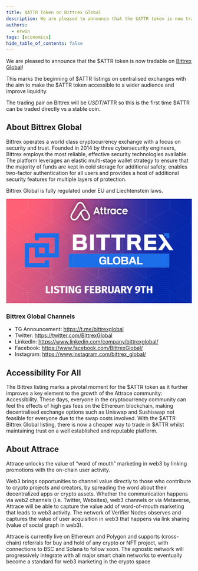 ```yaml
---
title: $ATTR Token on Bittrex Global
description: We are pleased to announce that the $ATTR token is now tradable on (Bittrex Global)
authors:
  - erwin
tags: [economics]
hide_table_of_contents: false
---
```


We are pleased to announce that the $ATTR token is now tradable on [Bittrex Global](https://global.bittrex.com/Market/Index?MarketName=USDT-ATTR)!

This marks the beginning of $ATTR listings on centralised exchanges with the aim to make the $ATTR token accessible to a wider audience and improve liquidity.

The trading pair on Bittrex will be $USDT/$ATTR so this is the first time $ATTR can be traded directly vs a stable coin.
<!--truncate-->
## About Bittrex Global
Bittrex operates a world class cryptocurrency exchange with a focus on security and trust. Founded in 2014 by three cybersecurity engineers, Bittrex employs the most reliable, effective security technologies available. The platform leverages an elastic multi-stage wallet strategy to ensure that the majority of funds are kept in cold storage for additional safety, enables two-factor authentication for all users and provides a host of additional security features for multiple layers of protection.

Bittrex Global is fully regulated under EU and Liechtenstein laws.

![](img/bittrex-global-listing.png)

### Bittrex Global Channels

- TG Announcement: https://t.me/bittrexglobal
- Twitter: https://twitter.com/BittrexGlobal
- LinkedIn: https://www.linkedin.com/company/bittrexglobal/
- Facebook: https://www.facebook.com/BittrexGlobal/
- Instagram: https://www.instagram.com/bittrex_global/

## Accessibility For All
The Bittrex listing marks a pivotal moment for the $ATTR token as it further improves a key element to the growth of the Attrace community: Accessibility. These days, everyone in the cryptocurrency community can feel the effects of high gas fees on the Ethereum blockchain, making decentralised exchange options such as Uniswap and Sushiswap not feasible for everyone due to the swap costs involved. With the $ATTR Bittrex Global listing, there is now a cheaper way to trade in $ATTR whilst maintaining trust on a well established and reputable platform.

## About Attrace
Attrace unlocks the value of “word of mouth” marketing in web3 by linking promotions with the on-chain user activity.

Web3 brings opportunities to channel value directly to those who contribute to crypto projects and creators, by spreading the word about their decentralized apps or crypto assets. Whether the communication happens via web2 channels (i.e. Twitter, Websites), web3 channels or via Metaverse, Attrace will be able to capture the value add of word-of-mouth marketing that leads to web3 activity. The network of Verifier Nodes observes and captures the value of user acquisition in web3 that happens via link sharing (value of social graph in web3).

Attrace is currently live on Ethereum and Polygon and supports (cross-chain) referrals for buy and hold of any crypto or NFT project, with connections to BSC and Solana to follow soon. The agnostic network will progressively integrate with all major smart chain networks to eventually become a standard for web3 marketing in the crypto space





